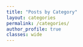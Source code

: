 ```yaml
---
title: "Posts by Category"
layout: categories
permalink: /categories/
author_profile: true
classes: wide
---
```

